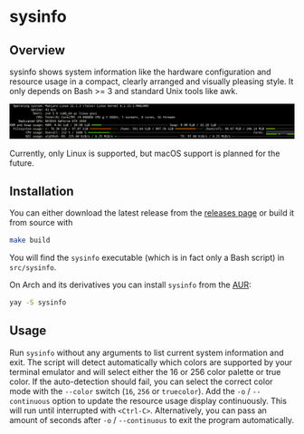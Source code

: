 # sysinfo

## Overview

sysinfo shows system information like the hardware configuration and resource usage in a compact, clearly arranged and
visually pleasing style. It only depends on Bash >= 3 and standard Unix tools like awk.

![screenshot](https://raw.githubusercontent.com/IngoMeyer441/sysinfo/master/screenshot.png)

Currently, only Linux is supported, but macOS support is planned for the future.

## Installation

You can either download the latest release from the [releases
page](https://github.com/IngoMeyer441/sysinfo/releases/latest) or build it from source with

```bash
make build
```

You will find the `sysinfo` executable (which is in fact only a Bash script) in `src/sysinfo`.

On Arch and its derivatives you can install `sysinfo` from the [AUR](https://aur.archlinux.org/packages/sysinfo/):

```bash
yay -S sysinfo
```

## Usage

Run `sysinfo` without any arguments to list current system information and exit. The script will detect automatically
which colors are supported by your terminal emulator and will select either the 16 or 256 color palette or true color.
If the auto-detection should fail, you can select the correct color mode with the `--color` switch (`16`, `256` or
`truecolor`). Add the `-o` / `--continuous` option to update the resource usage display continuously. This will run
until interrupted with `<Ctrl-C>`. Alternatively, you can pass an amount of seconds after `-o` / `--continuous` to exit
the program automatically.

